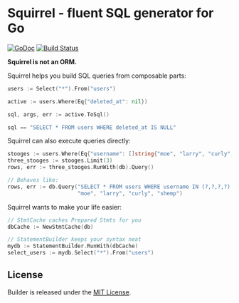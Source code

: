 # Squirrel - fluent SQL generator for Go

[![GoDoc](https://godoc.org/github.com/lann/squirrel?status.png)](https://godoc.org/github.com/lann/squirrel)
[![Build Status](https://travis-ci.org/lann/squirrel.png?branch=master)](https://travis-ci.org/lann/squirrel)

**Squirrel is not an ORM.**

Squirrel helps you build SQL queries from composable parts:

```go
users := Select("*").From("users")

active := users.Where(Eq{"deleted_at": nil})

sql, args, err := active.ToSql()

sql == "SELECT * FROM users WHERE deleted_at IS NULL"
```

Squirrel can also execute queries directly:

```go
stooges := users.Where(Eq{"username": []string{"moe", "larry", "curly", "shemp"}})
three_stooges := stooges.Limit(3)
rows, err := three_stooges.RunWith(db).Query()

// Behaves like:
rows, err := db.Query("SELECT * FROM users WHERE username IN (?,?,?,?) LIMIT 3",
                      "moe", "larry", "curly", "shemp")
```

Squirrel wants to make your life easier:

```go
// StmtCache caches Prepared Stmts for you
dbCache := NewStmtCache(db)

// StatementBuilder keeps your syntax neat
mydb := StatementBuilder.RunWith(dbCache)
select_users := mydb.Select("*").From("users")
```

## License

Builder is released under the
[MIT License](http://www.opensource.org/licenses/MIT).
